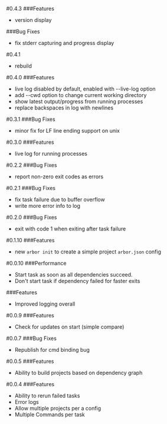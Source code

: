 #0.4.3
###Features
- version display

###Bug Fixes
- fix stderr capturing and progress display

#0.4.1
- rebuild

#0.4.0
###Features
- live log disabled by default, enabled with --live-log option
- add --cwd option to change current working directory
- show latest output/progress from running processes
- replace backspaces in log with newlines

#0.3.1
###Bug Fixes
- minor fix for LF line ending support on unix

#0.3.0
###Features
- live log for running processes

#0.2.2
###Bug Fixes
- report non-zero exit codes as errors

#0.2.1
###Bug Fixes
- fix task failure due to buffer overflow
- write more error info to log

#0.2.0
###Bug Fixes
- exit with code 1 when exiting after task failure

#0.1.10
###Features
- new `arbor init` to create a simple project `arbor.json` config

#0.0.10
###Performance
- Start task as soon as all dependencies succeed.
- Don't start task if dependency failed for faster exits

###Features
- Improved logging overall

#0.0.9
###Features
- Check for updates on start (simple compare)

#0.0.7
###Bug Fixes
- Republish for cmd binding bug

#0.0.5
###Features
- Ability to build projects based on dependency graph

#0.0.4
###Features
- Ability to rerun failed tasks
- Error logs
- Allow multiple projects per a config
- Multiple Commands per task
